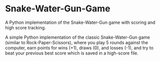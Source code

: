 # Snake-Water-Gun-Game
A Python implementation of the Snake-Water-Gun game with scoring and high score tracking.

A simple Python implementation of the classic Snake-Water-Gun game (similar to Rock-Paper-Scissors), where you play 5 rounds against the computer, earn points for wins (+1), draws (0), and losses (-1), and try to beat your previous best score which is saved in a high-score file.
